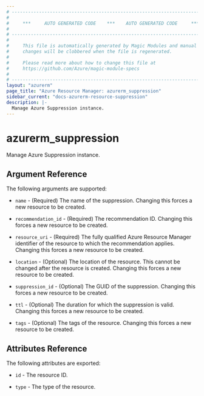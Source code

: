 ```yaml
---
# ----------------------------------------------------------------------------
#
#     ***     AUTO GENERATED CODE    ***    AUTO GENERATED CODE     ***
#
# ----------------------------------------------------------------------------
#
#     This file is automatically generated by Magic Modules and manual
#     changes will be clobbered when the file is regenerated.
#
#     Please read more about how to change this file at
#     https://github.com/Azure/magic-module-specs
#
# ----------------------------------------------------------------------------
layout: "azurerm"
page_title: "Azure Resource Manager: azurerm_suppression"
sidebar_current: "docs-azurerm-resource-suppression"
description: |-
  Manage Azure Suppression instance.
---
```


# azurerm_suppression

Manage Azure Suppression instance.


## Argument Reference

The following arguments are supported:

* `name` - (Required) The name of the suppression. Changing this forces a new resource to be created.

* `recommendation_id` - (Required) The recommendation ID. Changing this forces a new resource to be created.

* `resource_uri` - (Required) The fully qualified Azure Resource Manager identifier of the resource to which the recommendation applies. Changing this forces a new resource to be created.

* `location` - (Optional) The location of the resource. This cannot be changed after the resource is created. Changing this forces a new resource to be created.

* `suppression_id` - (Optional) The GUID of the suppression. Changing this forces a new resource to be created.

* `ttl` - (Optional) The duration for which the suppression is valid. Changing this forces a new resource to be created.

* `tags` - (Optional) The tags of the resource. Changing this forces a new resource to be created.

## Attributes Reference

The following attributes are exported:

* `id` - The resource ID.

* `type` - The type of the resource.
